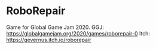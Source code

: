 # RoboRepair
Game for Global Game Jam 2020. 
GGJ: https://globalgamejam.org/2020/games/roborepair-0
Itch: https://gevernus.itch.io/roborepair
